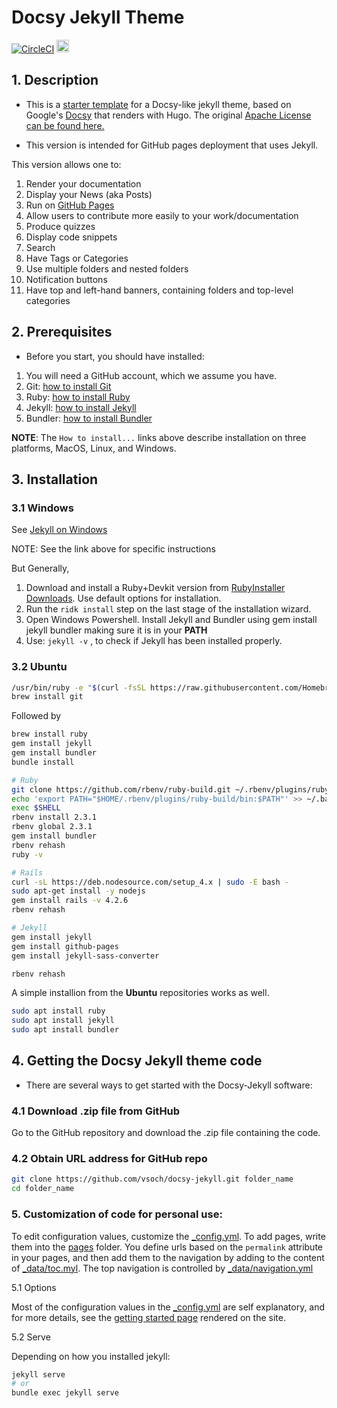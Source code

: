 # Docsy Jekyll Theme


[![CircleCI](https://circleci.com/gh/vsoch/docsy-jekyll/tree/master.svg?style=svg)](https://circleci.com/gh/vsoch/docsy-jekyll/tree/master)
<a href="https://jekyll-themes.com/docsy-jekyll/">
    <img src="https://img.shields.io/badge/featured%20on-JT-red.svg" height="20" alt="Jekyll Themes Shield" >
</a>

## 1. Description

- This is a [starter template](https://vsoch.github.com/docsy-jekyll/) for a Docsy-like jekyll theme, based on Google's [Docsy](https://github.com/google/docsy) that renders with Hugo. The original [Apache License can be found here.](https://github.com/vsoch/docsy-jekyll/blob/master/LICENSE)

- This version is intended for GitHub pages deployment that uses Jekyll. 

This version allows one to:
1. Render your documentation
2. Display your News (aka Posts)
3. Run on [GitHub Pages](https://guides.github.com/features/pages/)
4. Allow users to contribute more easily to your work/documentation
5. Produce quizzes
6. Display code snippets
7. Search
8. Have Tags or Categories
9. Use multiple folders and nested folders
10. Notification buttons
11. Have top and left-hand banners, containing folders and top-level categories


## 2. Prerequisites  

- Before you start, you should have installed:  

1. You will need a GitHub account, which we assume you have.
2. Git: [how to install Git](https://git-scm.com/book/en/v2/Getting-Started-Installing-Git)
3. Ruby: [how to install Ruby](https://www.ruby-lang.org/en/documentation/installation/)
4. Jekyll: [how to install Jekyll](https://jekyllrb.com/docs/installation/)
5. Bundler: [how to install Bundler](https://bundler.io/)

**NOTE**: The `How to install...` links above describe installation on three platforms, MacOS, Linux, and Windows.


## 3. Installation

### 3.1 Windows

See [Jekyll on Windows](https://jekyllrb.com/docs/installation/windows/)

NOTE: See the link above for specific instructions

But Generally, 

1. Download and install a Ruby+Devkit version from [RubyInstaller Downloads](https://rubyinstaller.org/downloads/). Use default options for installation.
2. Run the `ridk install` step on the last stage of the installation wizard.
3. Open Windows Powershell. Install Jekyll and Bundler using gem install jekyll bundler making sure it is in your **PATH**
4. Use: `jekyll -v` , to check if Jekyll has been installed properly.

### 3.2 Ubuntu

```bash
/usr/bin/ruby -e "$(curl -fsSL https://raw.githubusercontent.com/Homebrew/install/master/install)"
brew install git
```

Followed by
```bash
brew install ruby
gem install jekyll
gem install bundler
bundle install
```

```bash
# Ruby
git clone https://github.com/rbenv/ruby-build.git ~/.rbenv/plugins/ruby-build
echo 'export PATH="$HOME/.rbenv/plugins/ruby-build/bin:$PATH"' >> ~/.bashrc
exec $SHELL
rbenv install 2.3.1
rbenv global 2.3.1
gem install bundler
rbenv rehash
ruby -v

# Rails
curl -sL https://deb.nodesource.com/setup_4.x | sudo -E bash -
sudo apt-get install -y nodejs
gem install rails -v 4.2.6
rbenv rehash

# Jekyll
gem install jekyll
gem install github-pages
gem install jekyll-sass-converter

rbenv rehash
```

A simple installion from the **Ubuntu** repositories works as well.

```bash
sudo apt install ruby
sudo apt install jekyll
sudo apt install bundler
```


## 4. Getting the Docsy Jekyll theme code

- There are several ways to get started with the Docsy-Jekyll software:

### 4.1 Download .zip file from GitHub

Go to the GitHub repository and download the .zip file containing the code.

### 4.2 Obtain URL address for GitHub repo

```bash
git clone https://github.com/vsoch/docsy-jekyll.git folder_name
cd folder_name
```

### 5. Customization of code for personal use:

To edit configuration values, customize the [_config.yml](https://github.com/vsoch/docsy-jekyll/blob/master/_config.yml).
To add pages, write them into the [pages](https://github.com/vsoch/docsy-jekyll/blob/master/pages) folder. 
You define urls based on the `permalink` attribute in your pages,
and then add them to the navigation by adding to the content of [_data/toc.myl](https://github.com/vsoch/docsy-jekyll/blob/master/_data/toc.yml).
The top navigation is controlled by [_data/navigation.yml](https://github.com/vsoch/docsy-jekyll/blob/master/_data/navigation.yml)

5.1 Options

Most of the configuration values in the [_config.yml](https://github.com/vsoch/docsy-jekyll/blob/master/_config.yml) are self explanatory,
and for more details, see the [getting started page](https://vsoch.github.io/docsy-jekyll/docs/getting-started)
rendered on the site.

5.2 Serve

Depending on how you installed jekyll:

```bash
jekyll serve
# or
bundle exec jekyll serve
```



